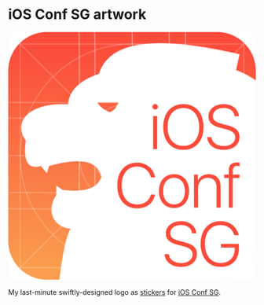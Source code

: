 iOS Conf SG artwork
===

![](iosconfsg-v2.png)

My last-minute swiftly-designed logo as [stickers](https://twitter.com/cheeaun/status/789099088939589632) for [iOS Conf SG](http://iosconf.sg/).
